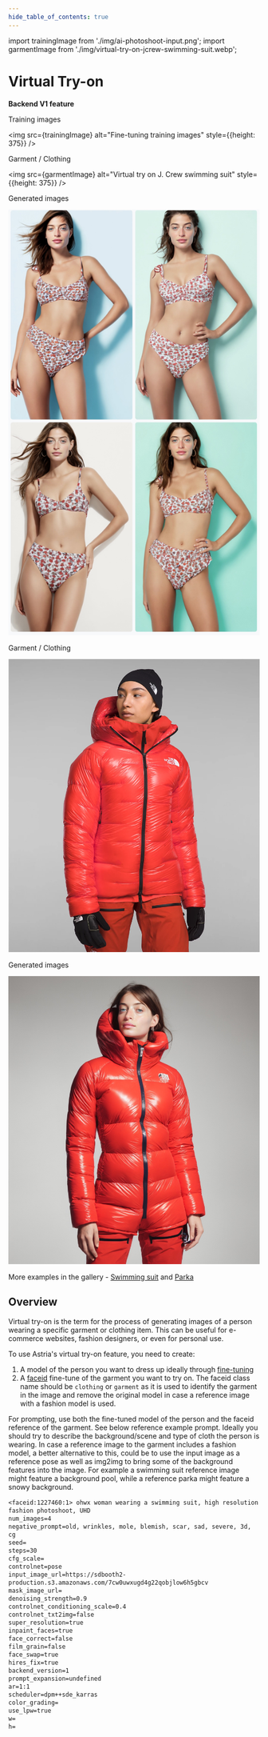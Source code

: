 ```yaml
---
hide_table_of_contents: true
---
```

import trainingImage from './img/ai-photoshoot-input.png';
import garmentImage from './img/virtual-try-on-jcrew-swimming-suit.webp';

# Virtual Try-on
**Backend V1 feature**

<div style={{ display: "grid", 'grid-template-columns': '1fr 1fr', gap: '1.5rem' }}>

<div>

<figcaption>Training images</figcaption>

<img src={trainingImage} alt="Fine-tuning training images" style={{height: 375}} />

<figcaption>Garment / Clothing</figcaption>

<img src={garmentImage} alt="Virtual try on J. Crew swimming suit" style={{height: 375}} />
</div>

<div>
<figcaption>Generated images</figcaption>

![Person + Garment](./img/virtual-try-on-swimming-suit-generated.jpg)
</div>
</div>

<div style={{ display: "grid", 'grid-template-columns': '1fr 1fr', gap: '1.5rem' }}>

<div>

<figcaption>Garment / Clothing</figcaption>

![Garment / Clothing](./img/virtual-try-on-northface-parka.webp)
</div>

<div>
<figcaption>Generated images</figcaption>

![Person + Garment](./img/virtual-try-on-northface-parka-generated.jpg)
</div>
</div>

More examples in the gallery - [Swimming suit](https://www.astria.ai/gallery?text=faceid%3A1227460) and [Parka](https://www.astria.ai/gallery?text=faceid%3A1228120)

## Overview

Virtual try-on is the term for the process of generating images of a person wearing a specific garment or clothing item. This can be useful for e-commerce websites, fashion designers, or even for personal use.

To use Astria's virtual try-on feature, you need to create:

1. A model of the person you want to dress up ideally through [fine-tuning](/docs/use-cases/ai-photoshoot)
1. A [faceid](/docs/features/faceid) fine-tune of the garment you want to try on. The faceid class name should be `clothing` or `garment` as it is used to identify the garment in the image and remove the original model in case a reference image with a fashion model is used.

For prompting, use both the fine-tuned model of the person and the faceid reference of the garment. See below reference example prompt. Ideally you should try to describe the background/scene and type of cloth the person is wearing. In case a reference image to the garment includes a fashion model, a better alternative to this, could be to use the input image as a reference pose as well as img2img to bring some of the background features into the image. For example a swimming suit reference image might feature a background pool, while a reference parka might feature a snowy background.


````text
<faceid:1227460:1> ohwx woman wearing a swimming suit, high resolution fashion photoshoot, UHD
num_images=4
negative_prompt=old, wrinkles, mole, blemish, scar, sad, severe, 3d, cg
seed=
steps=30
cfg_scale=
controlnet=pose
input_image_url=https://sdbooth2-production.s3.amazonaws.com/7cw0uwxugd4g22qobjlow6h5gbcv
mask_image_url=
denoising_strength=0.9
controlnet_conditioning_scale=0.4
controlnet_txt2img=false
super_resolution=true
inpaint_faces=true
face_correct=false
film_grain=false
face_swap=true
hires_fix=true
backend_version=1
prompt_expansion=undefined
ar=1:1
scheduler=dpm++sde_karras
color_grading=
use_lpw=true
w=
h=
````
